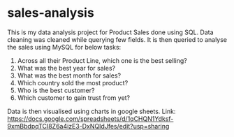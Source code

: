 # sales-analysis
This is my data analysis project for Product Sales done using SQL.
Data cleaning was cleaned while querying few fields. It is then queried to analyse the sales using MySQL for below tasks:
1. Across all their Product Line, which one is the best selling?
2. What was the best year for sales?
3. What was the best month for sales?
4. Which country sold the most product?
5. Who is the best customer?
6. Which customer to gain trust from yet?

Data is then visualised using charts in google sheets.
Link: https://docs.google.com/spreadsheets/d/1qCHQN1Ydksf-9xmBbdpqTCI8Z6a4izE3-DxNQIdJfes/edit?usp=sharing
